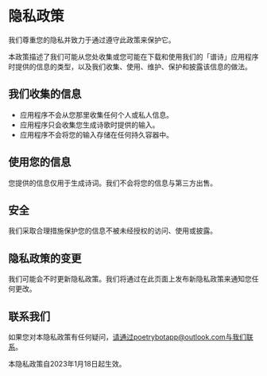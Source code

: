 # 隐私政策

我们尊重您的隐私并致力于通过遵守此政策来保护它。

本政策描述了我们可能从您处收集或您可能在下载和使用我们的「谱诗」应用程序时提供的信息的类型，以及我们收集、使用、维护、保护和披露该信息的做法。

## 我们收集的信息

- 应用程序不会从您那里收集任何个人或私人信息。
- 应用程序只会收集您生成诗歌时提供的输入。
- 应用程序不会将您的输入存储在任何持久容器中。

## 使用您的信息

您提供的信息仅用于生成诗词。我们不会将您的信息与第三方出售。

## 安全

我们采取合理措施保护您的信息不被未经授权的访问、使用或披露。

## 隐私政策的变更

我们可能会不时更新隐私政策。我们将通过在此页面上发布新隐私政策来通知您任何更改。

## 联系我们

如果您对本隐私政策有任何疑问，请通过poetrybotapp@outlook.com与我们联系。

本隐私政策自2023年1月18日起生效。
